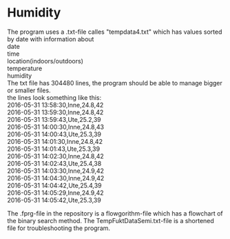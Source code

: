 # Humidity
The program uses a .txt-file calles "tempdata4.txt" which has values sorted by date with information about  
date  
time  
location(indoors/outdoors)  
temperature  
humidity  
The txt file has 304480 lines, the program should be able to manage bigger or smaller files.  
the lines look something like this:  
2016-05-31 13:58:30,Inne,24.8,42  
2016-05-31 13:59:30,Inne,24.8,42  
2016-05-31 13:59:43,Ute,25.2,39  
2016-05-31 14:00:30,Inne,24.8,43  
2016-05-31 14:00:43,Ute,25.3,39  
2016-05-31 14:01:30,Inne,24.8,42  
2016-05-31 14:01:43,Ute,25.3,39  
2016-05-31 14:02:30,Inne,24.8,42  
2016-05-31 14:02:43,Ute,25.4,38  
2016-05-31 14:03:30,Inne,24.9,42  
2016-05-31 14:04:30,Inne,24.9,42  
2016-05-31 14:04:42,Ute,25.4,39  
2016-05-31 14:05:29,Inne,24.9,42  
2016-05-31 14:05:42,Ute,25.3,39  
  
The .fprg-file in the repository is a flowgorithm-file which has a flowchart of the binary search method.
The TempFuktDataSemi.txt-file is a shortened file for troubleshooting the program.
